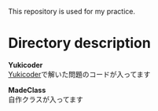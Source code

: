 This repository is used for my practice.

# Directory description
**Yukicoder**  
[Yukicoder](https://yukicoder.me/)で解いた問題のコードが入ってます


**MadeClass**  
自作クラスが入ってます
